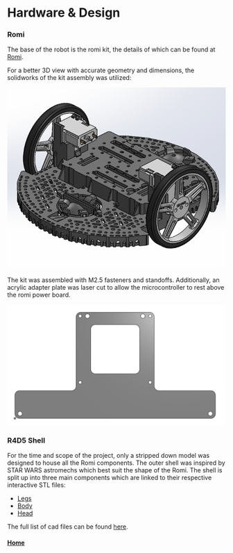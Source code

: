 # Hardware & Design

### Romi
The base of the robot is the romi kit, the details of which can be found at [Romi](https://www.pololu.com/category/202/romi-chassis-and-accessories).

For a better 3D view with accurate geometry and dimensions, the solidworks of the kit assembly was utilized:

<p align="center">
  <img src="/docs/assets/images/romi-cad.png" />
</p>

The kit was assembled with M2.5 fasteners and standoffs. Additionally, an acrylic adapter plate was laser cut to allow the microcontroller to rest above the romi power board.

<p align="center">
  <img src="/docs/assets/images/acrylic_adapter.png" />
</p>

### R4D5 Shell
For the time and scope of the project, only a stripped down model was designed to house all the Romi components. The outer shell was inspired by STAR WARS astromechs which best suit the shape of the Romi. The shell is split up into three main components which are linked to their respective interactive STL files:
- [Legs](/assets/solidworks/r4d5_Legs.STL)
- [Body](/assets/solidworks/r4d5_Body.STL)
- [Head](/assets/solidworks/r4d5_Head.STL)

The full list of cad files can be found [here](/assets/solidworks).

#### [Home](./README.md) 
